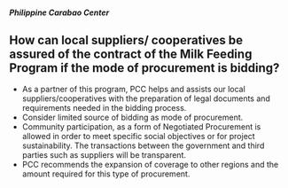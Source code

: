##### Philippine Carabao Center

## How can local suppliers/ cooperatives be assured of the contract of the Milk Feeding Program if the mode of procurement is bidding?


 - As a partner of this program, PCC helps and assists our local suppliers/cooperatives with the preparation of legal documents and requirements needed in the bidding process.
 - Consider limited source of bidding as mode of procurement.
 - Community participation, as a form of Negotiated Procurement is allowed in order to meet specific social objectives or for project sustainability. The transactions between the government and third parties such as suppliers will be transparent. 
 - PCC recommends the expansion of coverage to other regions and the amount required for this type of procurement.
